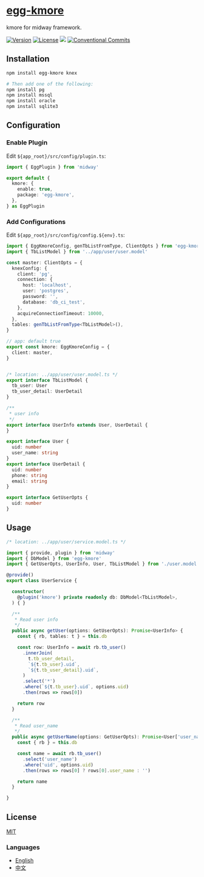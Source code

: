 # [egg-kmore](https://waitingsong.github.io/egg-kmore/)

kmore for midway framework.


[![Version](https://img.shields.io/npm/v/egg-kmore.svg)](https://www.npmjs.com/package/egg-kmore)
[![License](https://img.shields.io/badge/license-MIT-blue.svg)](https://opensource.org/licenses/MIT)
![](https://img.shields.io/badge/lang-TypeScript-blue.svg)
[![Conventional Commits](https://img.shields.io/badge/Conventional%20Commits-1.0.0-yellow.svg)](https://conventionalcommits.org)


## Installation
```sh
npm install egg-kmore knex

# Then add one of the following:
npm install pg
npm install mssql
npm install oracle
npm install sqlite3
```


## Configuration

### Enable Plugin

Edit `${app_root}/src/config/plugin.ts`:

```ts
import { EggPlugin } from 'midway'

export default {
  kmore: {
    enable: true,
    package: 'egg-kmore',
  },
} as EggPlugin
```

### Add Configurations

Edit `${app_root}/src/config/config.${env}.ts`:
```ts
import { EggKmoreConfig, genTbListFromType, ClientOpts } from 'egg-kmore'
import { TbListModel } from '../app/user/user.model'

const master: ClientOpts = {
  knexConfig: {
    client: 'pg',
    connection: {
      host: 'localhost',
      user: 'postgres',
      password: '',
      database: 'db_ci_test',
    },
    acquireConnectionTimeout: 10000,
  },
  tables: genTbListFromType<TbListModel>(),
}

// app: default true
export const kmore: EggKmoreConfig = {
  client: master,
}


/* location: ../app/user/user.model.ts */
export interface TbListModel {
  tb_user: User
  tb_user_detail: UserDetail
}

/**
 * user info
 */
export interface UserInfo extends User, UserDetail {
}

export interface User {
  uid: number
  user_name: string
}
export interface UserDetail {
  uid: number
  phone: string
  email: string
}

export interface GetUserOpts {
  uid: number
}
```


## Usage

```ts
/* location: ../app/user/service.model.ts */

import { provide, plugin } from 'midway'
import { DbModel } from 'egg-kmore'
import { GetUserOpts, UserInfo, User, TbListModel } from './user.model'

@provide()
export class UserService {

  constructor(
    @plugin('kmore') private readonly db: DbModel<TbListModel>,
  ) { }

  /**
   * Read user info
   */
  public async getUser(options: GetUserOpts): Promise<UserInfo> {
    const { rb, tables: t } = this.db

    const row: UserInfo = await rb.tb_user()
      .innerJoin(
        t.tb_user_detail,
        `${t.tb_user}.uid`,
        `${t.tb_user_detail}.uid`,
      )
      .select('*')
      .where(`${t.tb_user}.uid`, options.uid)
      .then(rows => rows[0])

    return row
  }

  /**
   * Read user_name
   */
  public async getUserName(options: GetUserOpts): Promise<User['user_name']> {
    const { rb } = this.db

    const name = await rb.tb_user()
      .select('user_name')
      .where('uid', options.uid)
      .then(rows => rows[0] ? rows[0].user_name : '')

    return name
  }

}
```


## License
[MIT](LICENSE)


### Languages
- [English](README.md)
- [中文](README.zh-CN.md)

